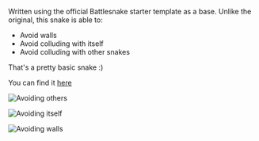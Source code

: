 Written using the official Battlesnake starter template as a base.
Unlike the original, this snake is able to:
- Avoid walls
- Avoid colluding with itself
- Avoid colluding with other snakes

That's a pretty basic snake :)

You can find it [here](https://play.battlesnake.com/u/doodoal/smarter-dummy/)

![Avoiding others](https://exporter.battlesnake.com/games/aa426b67-68d4-4b73-8297-7d97f44e8f97/gif)

![Avoiding itself](https://exporter.battlesnake.com/games/88d6d3c7-4bf9-4837-a9bb-0de4948861b7/gif)

![Avoiding walls](https://exporter.battlesnake.com/games/e18de708-e1fb-47e8-a23b-0dd1eb5baf03/gif)

